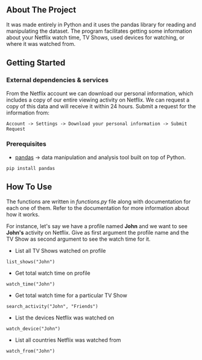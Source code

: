 ## About The Project

It was made entirely in Python and it uses the pandas library for reading and manipulating the dataset. The program facilitates getting some information about your Netflix watch time, TV Shows, used devices for watching, or where it was watched from.

## Getting Started
### External dependencies & services
From the Netflix account we can download our personal information, which includes a copy of our entire viewing activity on Netflix. We can request a copy of this data  and will receive it within 24 hours. Submit a request for the information from:

`Account -> Settings -> Download your personal information -> Submit Request`

### Prerequisites

  * [pandas](https://pandas.pydata.org/) -> data manipulation and analysis tool built on top of Python.
  
  `pip install pandas`
  
## How To Use
The functions are written in *functions.py* file along with documentation for each one of them. Refer to the documentation for more information about how it works.

For instance, let's say we have a profile named __John__ and we want to see __John's__ activity on Netflix. Give as first argument the profile name and the TV Show as second argument to see the watch time for it.

  * List all TV Shows watched on profile
  
  `list_shows("John")`
  
  * Get total watch time on profile
  
  `watch_time("John")`
  
  * Get total watch time for a particular TV Show
  
  `search_activity("John", "Friends")`
  
  * List the devices Netflix was watched on
  
  `watch_device("John")`
  
  * List all countries Netflix was watched from
  
  `watch_from("John")`
